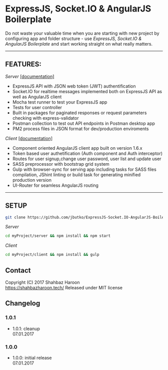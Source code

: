 # ExpressJS, Socket.IO & AngularJS Boilerplate

Do not waste your valuable time when you are starting with new project by configuring app and folder structure - use *ExpressJS, Socket.IO & AngularJS Boilerplate* and start working straight on what really matters.

***

## FEATURES:
*Server* [[documentation]](https://github.com/jbutko/ExpressJS-Socket.IO-AngularJS-Boilerplate/blob/master/server/README.md)
* ExpressJS API with JSON web token (JWT) authentification
* Socket.IO for realtime messages implemented both on ExpressJS API as well as AngularJS client
* Mocha test runner to test your ExpressJS app
* Tests for user controller
* Built in packages for paginated responses or request parameters checking with express-validator
* Postman collection to test out API endpoints in Postman desktop app
* PM2 process files in JSON format for dev/production enviroments

*Client* [[documentation]](https://github.com/jbutko/ExpressJS-Socket.IO-AngularJS-Boilerplate/blob/master/client/README.md)
* Component oriented AngularJS client app built on version 1.6.x
* Token based user authetification (Auth component and Auth interceptor)
* Routes for user signup,change user password, user list and update user
* SASS preprocessor with bootstrap grid system
* Gulp with browser-sync for serving app including tasks for SASS files compilation, JShint linting or build task for generating minified production version
* UI-Router for seamless AngularJS routing

***
## SETUP
```bash
git clone https://github.com/jbutko/ExpressJS-Socket.IO-AngularJS-Boilerplate.git myProject
```
*Server*
```bash
cd myProject/server && npm install && npm start
```
*Client*
```bash
cd myProject/client && npm install && gulp
```

## Contact
Copyright (C) 2017 Shahbaz Haroon<br>
https://shahbazharoon.tech/
Released under MIT license

## Changelog
### 1.0.1
- 1.0.1: cleanup<br>
07.01.2017

### 1.0.0
- 1.0.0: initial release<br>
07.01.2017
